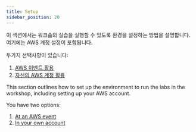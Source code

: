 ```yaml
---
title: Setup
sidebar_position: 20
---
```


이 섹션에서는 워크숍의 실습을 실행할 수 있도록 환경을 설정하는 방법을 설명합니다. 여기에는 AWS 계정 설정이 포함됩니다.

두가지 선택사항이 있습니다:

1. [AWS 이벤트 활용](/o/ihOxGoj6RUixHGUrQEbm/s/DOGGWuHTz1iyK4Etj3es/~/changes/11/undefined/index/aws-event)
2. [자신의 AWS 계정 활용](/o/ihOxGoj6RUixHGUrQEbm/s/DOGGWuHTz1iyK4Etj3es/~/changes/11/undefined/index/index)

This section outlines how to set up the environment to run the labs in the workshop, including setting up your AWS account.

You have two options:

1. [At an AWS event](./aws-event.md)
2. [In your own account](./your-account/index.md)